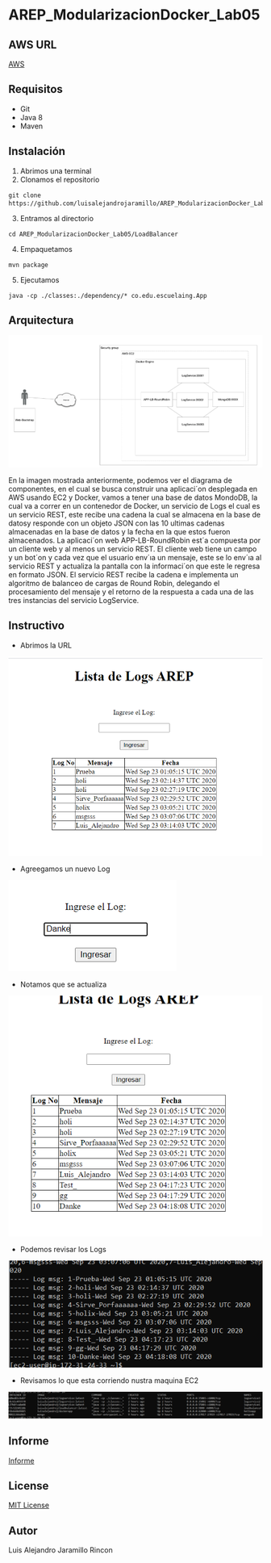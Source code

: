 # AREP_ModularizacionDocker_Lab05

## AWS URL
[AWS](http://ec2-54-234-55-207.compute-1.amazonaws.com:9000/)

## Requisitos
* Git
* Java 8
* Maven

## Instalación
1. Abrimos una terminal
2. Clonamos el repositorio
```
git clone https://github.com/luisalejandrojaramillo/AREP_ModularizacionDocker_Lab05
```
3. Entramos al directorio
```
cd AREP_ModularizacionDocker_Lab05/LoadBalancer
```
4. Empaquetamos
```
mvn package
```
5. Ejecutamos
```
java -cp ./classes:./dependency/* co.edu.escuelaing.App
```
## Arquitectura
![Arquitectura](/img/ArqDocker.PNG)

En la imagen mostrada anteriormente, podemos ver el diagrama de componentes, en el cual se
busca construir una aplicaci´on desplegada en AWS usando EC2 y Docker, vamos a tener una base de datos 
MondoDB, la cual va a correr en un contenedor de Docker, un servicio de Logs el cual es
un servicio REST, este recibe una cadena la cual se almacena en la base de datosy responde con un
objeto JSON con las 10 ultimas cadenas almacenadas en la base de datos y la fecha en la que estos
fueron almacenados. La aplicaci´on web APP-LB-RoundRobin est´a compuesta por un cliente web y
al menos un servicio REST. El cliente web tiene un campo y un bot´on y cada vez que el usuario
env´ıa un mensaje, este se lo env´ıa al servicio REST y actualiza la pantalla con la informaci´on que
este le regresa en formato JSON. El servicio REST recibe la cadena e implementa un algoritmo
de balanceo de cargas de Round Robin, delegando el procesamiento del mensaje y el retorno de la
respuesta a cada una de las tres instancias del servicio LogService.

## Instructivo

* Abrimos la URL

![Step1](/img/p1.PNG)

* Agreegamos un nuevo Log

![Step2](/img/p2.PNG)

* Notamos que se actualiza

![Step3](/img/p3.PNG)

* Podemos revisar los Logs

![Step4](/img/p4.PNG)

* Revisamos lo que esta corriendo nustra maquina EC2

![Step5](/img/p5.PNG)

## Informe
[Informe](/Lab05AWSDocker.pdf)

## License
[MIT License ](/LICENSE)
## Autor
Luis Alejandro Jaramillo Rincon
